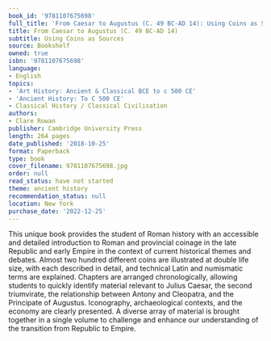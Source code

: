 ```yaml
---
book_id: '9781107675698'
full_title: 'From Caesar to Augustus (C. 49 BC-AD 14): Using Coins as Sources'
title: From Caesar to Augustus (C. 49 BC-AD 14)
subtitle: Using Coins as Sources
source: Bookshelf
owned: true
isbn: '9781107675698'
language:
- English
topics:
- 'Art History: Ancient & Classical BCE to c 500 CE'
- 'Ancient History: To C 500 CE'
- Classical History / Classical Civilisation
authors:
- Clare Rowan
publisher: Cambridge University Press
length: 264 pages
date_published: '2018-10-25'
format: Paperback
type: book
cover_filename: 9781107675698.jpg
order: null
read_status: have not started
theme: ancient history
recommendation_status: null
location: New York
purchase_date: '2022-12-25'
---
```

This unique book provides the student of Roman history with an accessible and detailed introduction to Roman and provincial coinage in the late Republic and early Empire in the context of current historical themes and debates. Almost two hundred different coins are illustrated at double life size, with each described in detail, and technical Latin and numismatic terms are explained. Chapters are arranged chronologically, allowing students to quickly identify material relevant to Julius Caesar, the second triumvirate, the relationship between Antony and Cleopatra, and the Principate of Augustus. Iconography, archaeological contexts, and the economy are clearly presented. A diverse array of material is brought together in a single volume to challenge and enhance our understanding of the transition from Republic to Empire.
